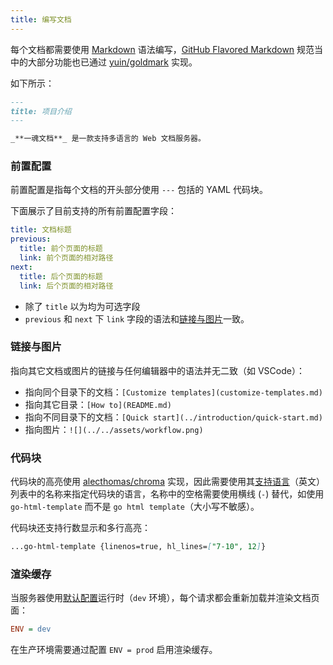 ```yaml
---
title: 编写文档
---
```


每个文档都需要使用 [Markdown](https://www.markdownguide.org/) 语法编写，[GitHub Flavored Markdown](https://github.github.com/gfm/) 规范当中的大部分功能也已通过 [yuin/goldmark](https://github.com/yuin/goldmark) 实现。

如下所示：

```markdown
---
title: 项目介绍
---

_**一魂文档**_ 是一款支持多语言的 Web 文档服务器。
```

### 前置配置

前置配置是指每个文档的开头部分使用 `---` 包括的 YAML 代码块。

下面展示了目前支持的所有前置配置字段：

```yaml
title: 文档标题
previous:
  title: 前个页面的标题
  link: 前个页面的相对路径
next:
  title: 后个页面的标题
  link: 后个页面的相对路径
```

- 除了 `title` 以为均为可选字段
- `previous` 和 `next` 下 `link` 字段的语法和[链接与图片](#链接与图片)一致。

### 链接与图片

指向其它文档或图片的链接与任何编辑器中的语法并无二致（如 VSCode）：

- 指向同个目录下的文档：`[Customize templates](customize-templates.md)`
- 指向其它目录：`[How to](README.md)`
- 指向不同目录下的文档：`[Quick start](../introduction/quick-start.md)`
- 指向图片：`![](../../assets/workflow.png)`

### 代码块

代码块的高亮使用 [alecthomas/chroma](https://github.com/alecthomas/chroma) 实现，因此需要使用其[支持语言](https://github.com/alecthomas/chroma#supported-languages)（英文）列表中的名称来指定代码块的语言，名称中的空格需要使用横线 (`-`) 替代，如使用 `go-html-template` 而不是 `go html template`（大小写不敏感）。

代码块还支持行数显示和多行高亮：

```markdown
...go-html-template {linenos=true, hl_lines=["7-10", 12]}
```

### 渲染缓存

当服务器使用[默认配置](set-up-documentation.md#configuration-file)运行时（`dev` 环境），每个请求都会重新加载并渲染文档页面：

```ini
ENV = dev
```

在生产环境需要通过配置 `ENV = prod` 启用渲染缓存。
